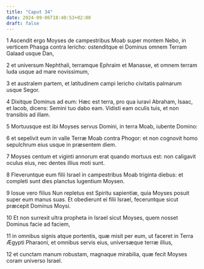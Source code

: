 ```yaml
---
title: "Caput 34"
date: 2024-09-06T18:40:53+02:00
draft: false
---
```




1 Ascendit ergo Moyses de campestribus Moab super montem Nebo, in verticem Phasga contra Iericho: ostenditque ei Dominus omnem Terram Galaad usque Dan,

2 et universum Nephthali, terramque Ephraim et Manasse, et omnem terram Iuda usque ad mare novissimum,

3 et australem partem, et latitudinem campi Iericho civitatis palmarum usque Segor.

4 Dixitque Dominus ad eum: Hæc est terra, pro qua iuravi Abraham, Isaac, et Iacob, dicens: Semini tuo dabo eam. Vidisti eam oculis tuis, et non transibis ad illam.

5 Mortuusque est ibi Moyses servus Domini, in terra Moab, iubente Domino:

6 et sepelivit eum in valle Terræ Moab contra Phogor: et non cognovit homo sepulchrum eius usque in præsentem diem.

7 Moyses centum et viginti annorum erat quando mortuus est: non caligavit oculus eius, nec dentes illius moti sunt.

8 Fleveruntque eum filii Israel in campestribus Moab triginta diebus: et completi sunt dies planctus lugentium Moysen.

9 Iosue vero filius Nun repletus est Spiritu sapientiæ, quia Moyses posuit super eum manus suas. Et obedierunt ei filii Israel, feceruntque sicut præcepit Dominus Moysi.

10 Et non surrexit ultra propheta in Israel sicut Moyses, quem nosset Dominus facie ad faciem,

11 in omnibus signis atque portentis, quæ misit per eum, ut faceret in Terra Ægypti Pharaoni, et omnibus servis eius, universæque terræ illius,

12 et cunctam manum robustam, magnaque mirabilia, quæ fecit Moyses coram universo Israel.

